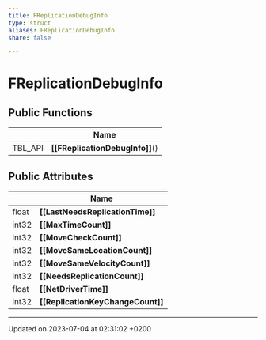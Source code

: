 ```yaml
---
title: FReplicationDebugInfo
type: struct
aliases: FReplicationDebugInfo
share: false

---
```


# FReplicationDebugInfo





## Public Functions

|                | Name           |
| -------------- | -------------- |
| TBL_API | **[[FReplicationDebugInfo]]**() |

## Public Attributes

|                | Name           |
| -------------- | -------------- |
| float | **[[LastNeedsReplicationTime]]**  |
| int32 | **[[MaxTimeCount]]**  |
| int32 | **[[MoveCheckCount]]**  |
| int32 | **[[MoveSameLocationCount]]**  |
| int32 | **[[MoveSameVelocityCount]]**  |
| int32 | **[[NeedsReplicationCount]]**  |
| float | **[[NetDriverTime]]**  |
| int32 | **[[ReplicationKeyChangeCount]]**  |

-------------------------------

Updated on 2023-07-04 at 02:31:02 +0200